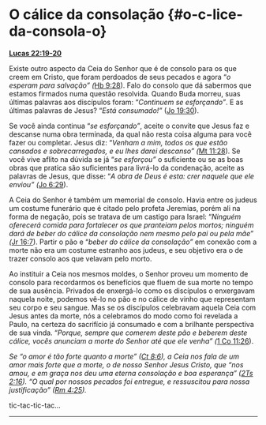# O cálice da consolação {#o-c-lice-da-consola-o}

[**Lucas 22:19-20**](http://bibliaonline.com.br/acf/lc/22/19-20)

Existe outro aspecto da Ceia do Senhor que é de consolo para os que creem em Cristo, que foram perdoados de seus pecados e agora “_o esperam para salvação” (_[Hb 9:28](http://bibliaonline.com.br/acf/hb/9/28)). Falo do consolo que dá sabermos que estamos firmados numa questão resolvida. Quando Buda morreu, suas últimas palavras aos discípulos foram: “_Continuem se esforçando”_. E as últimas palavras de Jesus? “_Está consumado!”_ ([Jo 19:30](http://bibliaonline.com.br/acf/jo/19/30)).

Se você ainda continua “_se esforçando”_, aceite o convite que Jesus faz e descanse numa obra terminada, da qual não resta coisa alguma para você fazer ou completar. Jesus diz: “_Venham a mim, todos os que estão cansados e sobrecarregados, e eu lhes darei descanso” (_[Mt 11:28](http://bibliaonline.com.br/acf/mt/11/28)). Se você vive aflito na dúvida se já “_se esforçou”_ o suficiente ou se as boas obras que pratica são suficientes para livrá-lo da condenação, aceite as palavras de Jesus, que disse: “_A obra de Deus é esta: crer naquele que ele enviou” (_[Jo 6:29](http://bibliaonline.com.br/acf/jo/6/29)).

A Ceia do Senhor é também um memorial de consolo. Havia entre os judeus um costume funerário que é citado pelo profeta Jeremias, porém ali na forma de negação, pois se tratava de um castigo para Israel: “_Ninguém oferecerá comida para fortalecer os que pranteiam pelos mortos; ninguém dará de beber do cálice da consolação nem mesmo pelo pai ou pela mãe” (_[Jr 16:7](http://bibliaonline.com.br/acf/jr/16/7)). Partir o pão e “_beber do cálice da consolação”_ em conexão com a morte não era um costume estranho aos judeus, e seu objetivo era o de trazer consolo aos que velavam pelo morto.

Ao instituir a Ceia nos mesmos moldes, o Senhor proveu um momento de consolo para recordarmos os benefícios que fluem de sua morte no tempo de sua ausência. Privados de enxergá-lo como os discípulos o enxergavam naquela noite, podemos vê-lo no pão e no cálice de vinho que representam seu corpo e seu sangue. Mas se os discípulos celebravam aquela Ceia com Jesus antes da morte, nós a celebramos do modo como foi revelada a Paulo, na certeza do sacrifício já consumado e com a brilhante perspectiva de sua vinda. “_Porque, sempre que comerem deste pão e beberem deste cálice, vocês anunciam a morte do Senhor até que ele venha” (_[1 Co 11:26](http://bibliaonline.com.br/acf/1co/11/26)).

_Se “o amor é tão forte quanto a morte” (_[_Ct 8:6_](http://bibliaonline.com.br/acf/ct/8/6)_), a Ceia nos fala de um amor mais forte que a morte, o de nosso Senhor Jesus Cristo, que “nos amou, e em graça nos deu uma eterna consolação e boa esperança” (_[_2Ts 2:16_](http://bibliaonline.com.br/acf/2ts/2/16)_). “O qual por nossos pecados foi entregue, e ressuscitou para nossa justificação” (_[_Rm 4:25_](http://bibliaonline.com.br/acf/rm/4/25)_)._

tic-tac-tic-tac...

*****